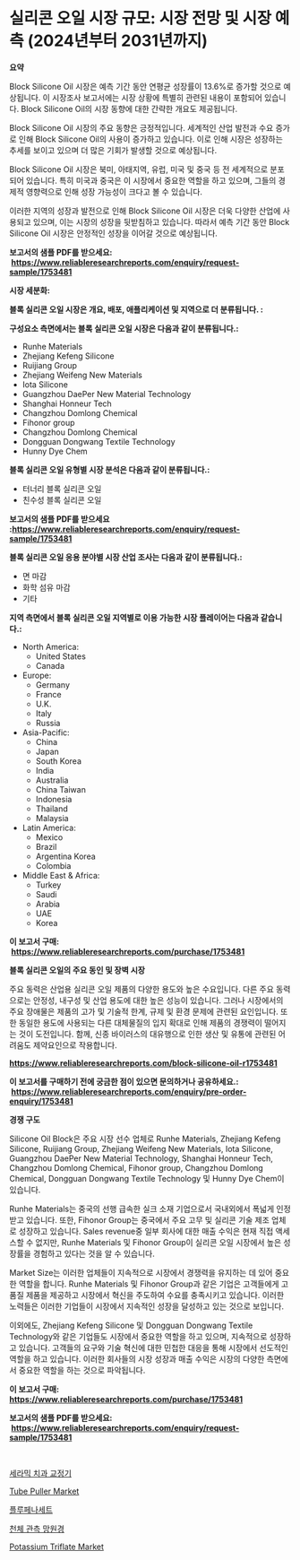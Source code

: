 <p><h1>실리콘 오일 시장 규모: 시장 전망 및 시장 예측 (2024년부터 2031년까지)</h1></p><p><strong>요약</strong></p>
<p><p>Block Silicone Oil 시장은 예측 기간 동안 연평균 성장률이 13.6%로 증가할 것으로 예상됩니다. 이 시장조사 보고서에는 시장 상황에 특별히 관련된 내용이 포함되어 있습니다. Block Silicone Oil의 시장 동향에 대한 간략한 개요도 제공됩니다.</p><p>Block Silicone Oil 시장의 주요 동향은 긍정적입니다. 세계적인 산업 발전과 수요 증가로 인해 Block Silicone Oil의 사용이 증가하고 있습니다. 이로 인해 시장은 성장하는 추세를 보이고 있으며 더 많은 기회가 발생할 것으로 예상됩니다.</p><p>Block Silicone Oil 시장은 북미, 아태지역, 유럽, 미국 및 중국 등 전 세계적으로 분포되어 있습니다. 특히 미국과 중국은 이 시장에서 중요한 역할을 하고 있으며, 그들의 경제적 영향력으로 인해 성장 가능성이 크다고 볼 수 있습니다.</p><p>이러한 지역의 성장과 발전으로 인해 Block Silicone Oil 시장은 더욱 다양한 산업에 사용되고 있으며, 이는 시장의 성장을 뒷받침하고 있습니다. 따라서 예측 기간 동안 Block Silicone Oil 시장은 안정적인 성장을 이어갈 것으로 예상됩니다.</p></p>
<p><strong>보고서의 샘플 PDF를 받으세요: &nbsp;<a href="https://www.reliableresearchreports.com/enquiry/request-sample/1753481">https://www.reliableresearchreports.com/enquiry/request-sample/1753481</a></strong></p>
<p><strong>시장 세분화:</strong></p>
<p><strong> 블록 실리콘 오일 시장은 개요, 배포, 애플리케이션 및 지역으로 더 분류됩니다. :</strong></p>
<p><strong>구성요소 측면에서는 블록 실리콘 오일 시장은 다음과 같이 분류됩니다.:</strong></p>
<p><ul><li>Runhe Materials</li><li>Zhejiang Kefeng Silicone</li><li>Ruijiang Group</li><li>Zhejiang Weifeng New Materials</li><li>Iota Silicone</li><li>Guangzhou DaePer New Material Technology</li><li>Shanghai Honneur Tech</li><li>Changzhou Domlong Chemical</li><li>Fihonor group</li><li>Changzhou Domlong Chemical</li><li>Dongguan Dongwang Textile Technology</li><li>Hunny Dye Chem</li></ul></p>
<p><strong> 블록 실리콘 오일 유형별 시장 분석은 다음과 같이 분류됩니다.:</strong></p>
<p><ul><li>터너리 블록 실리콘 오일</li><li>친수성 블록 실리콘 오일</li></ul></p>
<p><strong>보고서의 샘플 PDF를 받으세요 :<a href="https://www.reliableresearchreports.com/enquiry/request-sample/1753481">https://www.reliableresearchreports.com/enquiry/request-sample/1753481</a></strong></p>
<p><strong> 블록 실리콘 오일 응용 분야별 시장 산업 조사는 다음과 같이 분류됩니다.:</strong></p>
<p><ul><li>면 마감</li><li>화학 섬유 마감</li><li>기타</li></ul></p>
<p><strong>지역 측면에서 블록 실리콘 오일 지역별로 이용 가능한 시장 플레이어는 다음과 같습니다.:</strong></p>
<p><ul>
    <li>
        North America:
        <ul>
            <li>United States</li>
            <li>Canada</li>
        </ul>
    </li>
    <li>
        Europe:
        <ul>
            <li>Germany</li>
            <li>France</li>
            <li>U.K.</li>
            <li>Italy</li>
            <li>Russia</li>
        </ul>
    </li>
    <li>
        Asia-Pacific:
        <ul>
            <li>China</li>
            <li>Japan</li>
            <li>South Korea</li>
            <li>India</li>
            <li>Australia</li>
            <li>China Taiwan</li>
            <li>Indonesia</li>
            <li>Thailand</li>
            <li>Malaysia</li>
        </ul>
    </li>
    <li>
        Latin America:
        <ul>
            <li>Mexico</li>
            <li>Brazil</li>
            <li>Argentina Korea</li>
            <li>Colombia</li>
        </ul>
    </li>
    <li>
        Middle East & Africa:
        <ul>
            <li>Turkey</li>
            <li>Saudi</li>
            <li>Arabia</li>
            <li>UAE</li>
            <li>Korea</li>
        </ul>
    </li>
    </ul></p>
<p><strong>이 보고서 구매: &nbsp;<a href="https://www.reliableresearchreports.com/purchase/1753481">https://www.reliableresearchreports.com/purchase/1753481</a></strong></p>
<p><strong>블록 실리콘 오일의 주요 동인 및 장벽 시장</strong></p>
<p><p>주요 동력은 산업용 실리콘 오일 제품의 다양한 용도와 높은 수요입니다. 다른 주요 동력으로는 안정성, 내구성 및 산업 용도에 대한 높은 성능이 있습니다. 그러나 시장에서의 주요 장애물은 제품의 고가 및 기술적 한계, 규제 및 환경 문제에 관련된 요인입니다. 또한 동일한 용도에 사용되는 다른 대체물질의 입지 확대로 인해 제품의 경쟁력이 떨어지는 것이 도전입니다. 함께, 신종 바이러스의 대유행으로 인한 생산 및 유통에 관련된 어려움도 제약요인으로 작용합니다.</p></p>
<p><strong><a href="https://www.reliableresearchreports.com/block-silicone-oil-r1753481">https://www.reliableresearchreports.com/block-silicone-oil-r1753481</a></strong></p>
<p><strong>이 보고서를 구매하기 전에 궁금한 점이 있으면 문의하거나 공유하세요.: &nbsp;<a href="https://www.reliableresearchreports.com/enquiry/pre-order-enquiry/1753481">https://www.reliableresearchreports.com/enquiry/pre-order-enquiry/1753481</a></strong></p>
<p><strong>경쟁 구도</strong></p>
<p><p>Silicone Oil Block은 주요 시장 선수 업체로 Runhe Materials, Zhejiang Kefeng Silicone, Ruijiang Group, Zhejiang Weifeng New Materials, Iota Silicone, Guangzhou DaePer New Material Technology, Shanghai Honneur Tech, Changzhou Domlong Chemical, Fihonor group, Changzhou Domlong Chemical, Dongguan Dongwang Textile Technology 및 Hunny Dye Chem이 있습니다.</p><p>Runhe Materials는 중국의 선행 급속한 실크 소재 기업으로서 국내외에서 폭넓게 인정받고 있습니다. 또한, Fihonor Group는 중국에서 주요 고무 및 실리콘 기술 제조 업체로 성장하고 있습니다. Sales revenue중 일부 회사에 대한 매출 수익은 현재 직접 액세스할 수 없지만, Runhe Materials 및 Fihonor Group이 실리콘 오일 시장에서 높은 성장률을 경험하고 있다는 것을 알 수 있습니다.</p><p>Market Size는 이러한 업체들이 지속적으로 시장에서 경쟁력을 유지하는 데 있어 중요한 역할을 합니다. Runhe Materials 및 Fihonor Group과 같은 기업은 고객들에게 고품질 제품을 제공하고 시장에서 혁신을 주도하여 수요를 충족시키고 있습니다. 이러한 노력들은 이러한 기업들이 시장에서 지속적인 성장을 달성하고 있는 것으로 보입니다.</p><p>이외에도, Zhejiang Kefeng Silicone 및 Dongguan Dongwang Textile Technology와 같은 기업들도 시장에서 중요한 역할을 하고 있으며, 지속적으로 성장하고 있습니다. 고객들의 요구와 기술 혁신에 대한 민첩한 대응을 통해 시장에서 선도적인 역할을 하고 있습니다. 이러한 회사들의 시장 성장과 매출 수익은 시장의 다양한 측면에서 중요한 역할을 하는 것으로 파악됩니다.</p></p>
<p><strong>이 보고서 구매: &nbsp; <a href="https://www.reliableresearchreports.com/purchase/1753481">https://www.reliableresearchreports.com/purchase/1753481</a></strong></p>
<p><strong>보고서의 샘플 PDF를 받으세요: &nbsp;<a href="https://www.reliableresearchreports.com/enquiry/request-sample/1753481">https://www.reliableresearchreports.com/enquiry/request-sample/1753481</a></strong><strong></strong></p>
<p>&nbsp;</p>
<p><p><a href="https://medium.com/@rickymetzdvm/%EC%84%B8%EB%9D%BC%EB%AF%B9-%EC%B9%98%EA%B3%BC-%EA%B5%90%EC%A0%95%EA%B8%B0-%EC%8B%9C%EC%9E%A5-%EA%B7%9C%EB%AA%A8-cagr-%ED%8A%B8%EB%A0%8C%EB%93%9C-2024-2030-c20b45d5d90b">세라믹 치과 교정기</a></p><p><a href="https://github.com/julyju69/Market-Research-Report-List-2/blob/main/tube-puller-market.md">Tube Puller Market</a></p><p><a href="https://github.com/Howaoole34545/Market-Research-Report-List-1/blob/main/371624725626.md">플루페나세트</a></p><p><a href="https://medium.com/@cierrahayes645/%EB%A7%9D%EC%9B%90%EA%B2%BD-%EC%8B%9C%EC%9E%A5-2031%EB%85%84%EA%B9%8C%EC%A7%80%EC%9D%98-%EC%B6%94%EC%84%B8-%EC%98%88%EC%B8%A1-%EB%B0%8F-%EA%B2%BD%EC%9F%81-%EB%B6%84%EC%84%9D-f300a3b87a6a">천체 관측 망원경</a></p><p><a href="https://issuu.com/reportprime-2/docs/potassium-triflate-market-size-2030.pptx">Potassium Triflate Market</a></p></p>